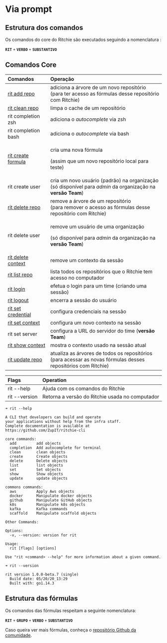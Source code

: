 # Via prompt

## Estrutura dos comandos 

Os comandos do core do Ritchie são executados seguindo a nomenclatura :  
  
**`RIT`** `+` **`VERBO`** `+` **`SUBSTANTIVO`**

## Comandos Core

<table>
  <thead>
    <tr>
      <th style="text-align:left"><b>Comandos</b>
      </th>
      <th style="text-align:left">Opera&#xE7;&#xE3;o</th>
    </tr>
  </thead>
  <tbody>
    <tr>
      <td style="text-align:left"><a href>rit add repo</a>
      </td>
      <td style="text-align:left">adiciona a &#xE1;rvore de um novo reposit&#xF3;rio
        <br />(para ter acesso as f&#xF3;rmulas desse reposit&#xF3;rio com Ritchie)</td>
    </tr>
    <tr>
      <td style="text-align:left"><a href>rit clean repo</a>
      </td>
      <td style="text-align:left">limpa o cache de um reposit&#xF3;rio</td>
    </tr>
    <tr>
      <td style="text-align:left">rit completion zsh</td>
      <td style="text-align:left">adiciona o <em>autocomplete</em> via zsh</td>
    </tr>
    <tr>
      <td style="text-align:left">rit completion bash</td>
      <td style="text-align:left">adiciona o <em>autocomplete</em> via bash</td>
    </tr>
    <tr>
      <td style="text-align:left"><a href="../criando-formulas/#passo-1-executar-a-formula">rit create formula</a>
      </td>
      <td style="text-align:left">
        <p>cria uma nova f&#xF3;rmula</p>
        <p>(assim que um novo reposit&#xF3;rio local para teste)</p>
      </td>
    </tr>
    <tr>
      <td style="text-align:left">rit create user</td>
      <td style="text-align:left">cria um novo usu&#xE1;rio (padr&#xE3;o) na organiza&#xE7;&#xE3;o
        <br />(s&#xF3; dispon&#xED;vel para <em>admin</em> da organiza&#xE7;&#xE3;o na <b>vers&#xE3;o</b>  <b>Team</b>)</td>
    </tr>
    <tr>
      <td style="text-align:left"><a href>rit delete repo</a>
      </td>
      <td style="text-align:left">remove a &#xE1;rvore de um reposit&#xF3;rio
        <br />(para remover o acesso as f&#xF3;rmulas desse reposit&#xF3;rio com Ritchie)</td>
    </tr>
    <tr>
      <td style="text-align:left">rit delete user</td>
      <td style="text-align:left">
        <p>remove um usu&#xE1;rio de uma organiza&#xE7;&#xE3;o</p>
        <p>(s&#xF3; dispon&#xED;vel para <em>admin</em> da organiza&#xE7;&#xE3;o na <b>vers&#xE3;o</b>  <b>Team</b>)</p>
      </td>
    </tr>
    <tr>
      <td style="text-align:left"><a href="primeiras-formulas.md#comando-context">rit delete context</a>
      </td>
      <td style="text-align:left">remove um contexto da sess&#xE3;o</td>
    </tr>
    <tr>
      <td style="text-align:left"><a href>rit list repo</a>
      </td>
      <td style="text-align:left">lista todos os reposit&#xF3;rios que o Ritchie tem acesso no computador</td>
    </tr>
    <tr>
      <td style="text-align:left"><a href="../inicializacao.md#comando-do-login">rit login</a>
      </td>
      <td style="text-align:left">efetua o login para um time (criando uma sess&#xE3;o)</td>
    </tr>
    <tr>
      <td style="text-align:left"><a href="../inicializacao.md#comando-do-login">rit logout</a>
      </td>
      <td style="text-align:left">encerra a sess&#xE3;o do usu&#xE1;rio</td>
    </tr>
    <tr>
      <td style="text-align:left"><a href="primeiras-formulas.md#comando-credenciais">rit set credential</a>
      </td>
      <td style="text-align:left">configura credenciais na sess&#xE3;o</td>
    </tr>
    <tr>
      <td style="text-align:left"><a href="primeiras-formulas.md#comando-context">rit set context</a>
      </td>
      <td style="text-align:left">configura um novo contexto na sess&#xE3;o</td>
    </tr>
    <tr>
      <td style="text-align:left">rit set server</td>
      <td style="text-align:left">configura a URL do servidor do time (<b>vers&#xE3;o Team</b>)</td>
    </tr>
    <tr>
      <td style="text-align:left"><a href="primeiras-formulas.md#comando-context">rit show context</a>
      </td>
      <td style="text-align:left">mostra o contexto usado na sess&#xE3;o atual</td>
    </tr>
    <tr>
      <td style="text-align:left"><a href>rit update repo</a>
      </td>
      <td style="text-align:left">atualiza as &#xE1;rvores de todos os reposit&#xF3;rios
        <br />(para acessar as novas f&#xF3;rmulas desses reposit&#xF3;rios com Ritchie)</td>
    </tr>
  </tbody>
</table>



| Flags | Operation |
| :--- | :--- |
| rit --help | Ajuda com os comandos do Ritchie |
| rit --version | Retorna a versão do Ritchie usada no computador |

```text
➜ rit --help

A CLI that developers can build and operate
your applications without help from the infra staff.
Complete documentation is available at https://github.com/ZupIT/ritchie-cli

core commands:
  add         add objects
  completion  Add autocomplete for terminal
  clean       clean objects
  create      Create objects
  delete      Delete objects
  list        list objects
  set         Set objects
  show        Show objects
  update      update objects

commons commands:
  aws         Apply Aws objects
  docker      Manipulate docker objects
  github      Manipulate GitHub objects
  k8s         Manipulate k8s objects
  kafka       Kafka commands
  scaffold    Manipulate scaffold objects

Other Commands:

Options:
  -v, --version: version for rit

Usage:
  rit [flags] [options]

Use "rit <command> --help" for more information about a given command.
```

```text
➜ rit --version

rit version 1.0.0-beta.7 (single)
  Build date: 05/20/20_13:29
  Built with: go1.14.3
```

## Estrutura das fórmulas 

Os comandos das fórmulas respeitam a seguinte nomenclatura:

**`RIT`** `+` **`GRUPO`**  `+` **`VERBO`** `+` **`SUBSTANTIVO`**

Caso queira ver mais fórmulas, conheça o [repositório Github da comunidade](https://github.com/ZupIT/ritchie-formulas). 

